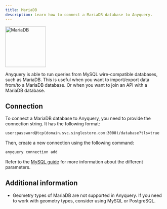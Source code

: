 ```yaml
---
title: MariaDB
description: Learn how to connect a MariaDB database to Anyquery.
---
```


<img src="/icons/mariadb.svg" alt="MariaDB" width="128" />

Anyquery is able to run queries from MySQL wire-compatible databases, such as MariaDB. This is useful when you want to import/export data from/to a MariaDB database. Or when you want to join an API with a MariaDB database.

## Connection

To connect a MariaDB database to Anyquery, you need to provide the connection string. It has the following format:

```txt
user:password@tcp(domain.svc.singlestore.com:3000)/database?tls=true
```

Then, create a new connection using the following command:

```bash
anyquery connection add
```

Refer to the [MySQL guide](/docs/database/mysql) for more information about the different parameters.

## Additional information

- Geometry types of MariaDB are not supported in Anyquery. If you need to work with geometry types, consider using MySQL or PostgreSQL.

